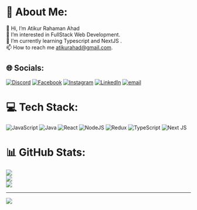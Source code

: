 # 💫 About Me:
👋 Hi, I’m Atikur Rahaman Ahad<br>👀 I’m interested in FullStack Web Development.<br>🌱 I’m currently learning Typescript and NextJS .<br>📫 How to reach me atikurahad@gmail.com.


## 🌐 Socials:
[![Discord](https://img.shields.io/badge/Discord-%237289DA.svg?logo=discord&logoColor=white)](https://discord.gg/atikurahad) [![Facebook](https://img.shields.io/badge/Facebook-%231877F2.svg?logo=Facebook&logoColor=white)](https://facebook.com/atikurahad) [![Instagram](https://img.shields.io/badge/Instagram-%23E4405F.svg?logo=Instagram&logoColor=white)](https://instagram.com/atikurahad) [![LinkedIn](https://img.shields.io/badge/LinkedIn-%230077B5.svg?logo=linkedin&logoColor=white)](https://linkedin.com/in/atikurahad) [![email](https://img.shields.io/badge/Email-D14836?logo=gmail&logoColor=white)](mailto:atikurahad.soft@gmail.com) 

# 💻 Tech Stack:
![JavaScript](https://img.shields.io/badge/javascript-%23323330.svg?style=for-the-badge&logo=javascript&logoColor=%23F7DF1E) ![Java](https://img.shields.io/badge/java-%23ED8B00.svg?style=for-the-badge&logo=openjdk&logoColor=white) ![React](https://img.shields.io/badge/react-%2320232a.svg?style=for-the-badge&logo=react&logoColor=%2361DAFB) ![NodeJS](https://img.shields.io/badge/node.js-6DA55F?style=for-the-badge&logo=node.js&logoColor=white) ![Redux](https://img.shields.io/badge/redux-%23593d88.svg?style=for-the-badge&logo=redux&logoColor=white) ![TypeScript](https://img.shields.io/badge/typescript-%23007ACC.svg?style=for-the-badge&logo=typescript&logoColor=white) ![Next JS](https://img.shields.io/badge/Next-black?style=for-the-badge&logo=next.js&logoColor=white)
# 📊 GitHub Stats:
![](https://github-readme-stats.vercel.app/api?username=atikurahad&theme=merko&hide_border=true&include_all_commits=true&count_private=true)<br/>
![](https://nirzak-streak-stats.vercel.app/?user=atikurahad&theme=merko&hide_border=true)<br/>
![](https://github-readme-stats.vercel.app/api/top-langs/?username=atikurahad&theme=merko&hide_border=true&include_all_commits=true&count_private=true&layout=compact)

---
[![](https://visitcount.itsvg.in/api?id=atikurahad&icon=0&color=0)](https://visitcount.itsvg.in)

<!-- Proudly created with GPRM ( https://gprm.itsvg.in ) -->

